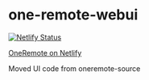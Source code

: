 # one-remote-webui

[![Netlify Status](https://api.netlify.com/api/v1/badges/f40de63c-2f52-4e8e-a39e-90c0d1430092/deploy-status)](https://app.netlify.com/sites/oneremote/deploys)

[OneRemote on Netlify](https://oneremote.netlify.app/)

Moved UI code from oneremote-source

